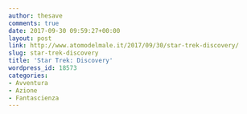 ```yaml
---
author: thesave
comments: true
date: 2017-09-30 09:59:27+00:00
layout: post
link: http://www.atomodelmale.it/2017/09/30/star-trek-discovery/
slug: star-trek-discovery
title: 'Star Trek: Discovery'
wordpress_id: 18573
categories:
- Avventura
- Azione
- Fantascienza
---
```


